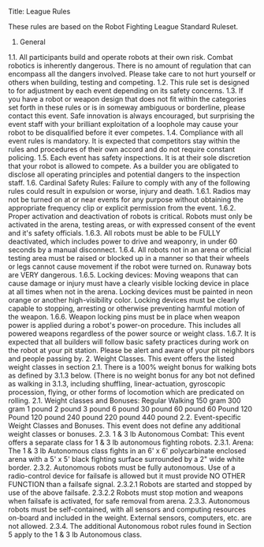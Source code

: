 Title: League Rules


These rules are based on the Robot Fighting League Standard Ruleset.

1.	General

1.1.	All participants build and operate robots at their own risk. Combat robotics is inherently dangerous. There is no amount of regulation that can encompass all the dangers involved. Please take care to not hurt yourself or others when building, testing and competing. 
1.2.	This rule set is designed to for adjustment by each event depending on its safety concerns. 
1.3.	If you have a robot or weapon design that does not fit within the categories set forth in these rules or is in someway ambiguous or borderline, please contact this event. Safe innovation is always encouraged, but surprising the event staff with your brilliant exploitation of a loophole may cause your robot to be disqualified before it ever competes. 
1.4.	Compliance with all event rules is mandatory. It is expected that competitors stay within the rules and procedures of their own accord and do not require constant policing. 
1.5.	Each event has safety inspections. It is at their sole discretion that your robot is allowed to compete. As a builder you are obligated to disclose all operating principles and potential dangers to the inspection staff. 
1.6.	Cardinal Safety Rules: Failure to comply with any of the following rules could result in expulsion or worse, injury and death. 
1.6.1.	Radios may not be turned on at or near events for any purpose without obtaining the appropriate frequency clip or explicit permission from the event. 
1.6.2.	Proper activation and deactivation of robots is critical. Robots must only be activated in the arena, testing areas, or with expressed consent of the event and it's safety officials. 
1.6.3.	All robots must be able to be FULLY deactivated, which includes power to drive and weaponry, in under 60 seconds by a manual disconnect.
1.6.4.	All robots not in an arena or official testing area must be raised or blocked up in a manner so that their wheels or legs cannot cause movement if the robot were turned on. Runaway bots are VERY dangerous. 
1.6.5.	Locking devices: Moving weapons that can cause damage or injury must have a clearly visible locking device in place at all times when not in the arena. Locking devices must be painted in neon orange or another high-visibility color. Locking devices must be clearly capable to stopping, arresting or otherwise preventing harmful motion of the weapon.
1.6.6.	Weapon locking pins must be in place when weapon power is applied during a robot's power-on procedure. This includes all powered weapons regardless of the power source or weight class. 
1.6.7.	It is expected that all builders will follow basic safety practices during work on the robot at your pit station. Please be alert and aware of your pit neighbors and people passing by.
2. Weight Classes. This event offers the listed weight classes in section 2.1. There is a 100% weight bonus for walking bots as defined by 3.1.3 below. (There is no weight bonus for any bot not defined as walking in 3.1.3, including shuffling, linear-actuation, gyroscopic procession, flying, or other forms of locomotion which are predicated on rolling. 
2.1. Weight classes and Bonuses:
Regular	Walking
150 gram	300 gram
1 pound	2 pound
3 pound	6 pound
30 pound	60 pound
60 Pound	120 Pound
120 pound	240 pound
220 pound	440 pound
2.2.	 Event-specific Weight Classes and Bonuses. This event does not define any additional weight classes or bonuses.
2.3.	 1 & 3 lb Autonomous Combat: This event offers a separate class for 1 & 3 lb autonomous fighting robots.
2.3.1.	Arena: The 1 & 3 lb Autonomous class fights in an 6' x 6' polycarbinate enclosed arena with a 5' x 5' black fighting surface surrounded by a 2" wide white border.
2.3.2.	Autonomous robots must be fully autonomous. Use of a radio-control device for failsafe is allowed but it must provide NO OTHER FUNCTION than a failsafe signal.
   2.3.2.1	Robots are started and stopped by use of the above failsafe.
   2.3.2.2	Robots must stop motion and weapons when failsafe is activated, for safe removal from arena.
2.3.3.	Autonomous robots must be self-contained, with all sensors and computing resources on-board and included in the weight. External sensors, computers, etc. are not allowed.
2.3.4.	The additional Autonomous robot rules found in Section 5 apply to the 1 & 3 lb Autonomous class.

